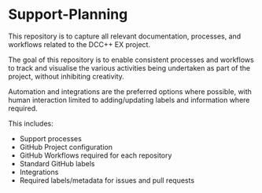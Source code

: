 # Support-Planning

This repository is to capture all relevant documentation, processes, and workflows related to the DCC++ EX project.

The goal of this repository is to enable consistent processes and workflows to track and visualise the various activities being undertaken as part of the project, without inhibiting creativity.

Automation and integrations are the preferred options where possible, with human interaction limited to adding/updating labels and information where required.

This includes:
- Support processes
- GitHub Project configuration
- GitHub Workflows required for each repository
- Standard GitHub labels
- Integrations
- Required labels/metadata for issues and pull requests
